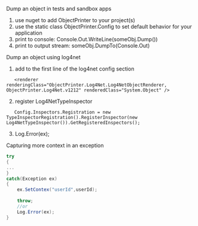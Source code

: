 Dump an object in tests and sandbox apps

1. use nuget to add ObjectPrinter to your project(s)
2. use the static class ObjectPrinter.Config to set default behavior for your application
3. print to console: Console.Out.WriteLine(someObj.Dump())
4. print to output stream: someObj.DumpTo(Console.Out)


Dump an object using log4net

1. add to the first line of the log4net config section
```
   <renderer renderingClass="ObjectPrinter.Log4Net.Log4NetObjectRenderer, ObjectPrinter.Log4Net.v1212" renderedClass="System.Object" />
```
2. register Log4NetTypeInspector
```
   Config.Inspectors.Registration = new TypeInspectorRegistration().RegisterInspector(new Log4NetTypeInspector()).GetRegisteredInspectors();
```
3. Log.Error(ex);


Capturing more context in an exception

```csharp
try
{
...
}
catch(Exception ex)
{
    ex.SetContex("userId",userId);
	
	throw;
	//or
	Log.Error(ex);
}
```
